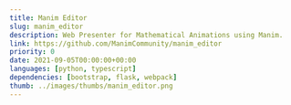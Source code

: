 ```yaml
---
title: Manim Editor
slug: manim_editor
description: Web Presenter for Mathematical Animations using Manim.
link: https://github.com/ManimCommunity/manim_editor
priority: 0
date: 2021-09-05T00:00:00+00:00
languages: [python, typescript]
dependencies: [bootstrap, flask, webpack]
thumb: ../images/thumbs/manim_editor.png
---
```


